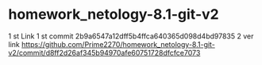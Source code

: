 # homework_netology-8.1-git-v2
1 st
Link 1 st commit 2b9a6547a12dff5b4ffca640365d098d4bd97835
2 ver link https://github.com/Prime2270/homework_netology-8.1-git-v2/commit/d8ff2d26af345b94970afe60751728dfcfce7073
